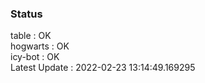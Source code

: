 ### Status


table : OK  
hogwarts : OK  
icy-bot : OK  
Latest Update : 2022-02-23 13:14:49.169295
